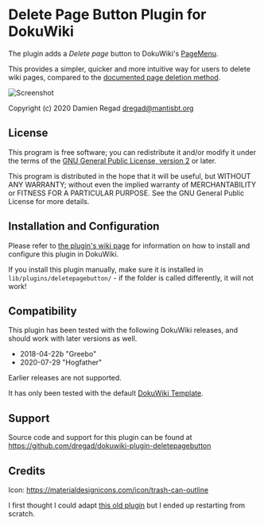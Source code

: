 # Delete Page Button Plugin for DokuWiki

The plugin adds a _Delete page_ button to DokuWiki's
[PageMenu](https://www.dokuwiki.org/devel:menus).

This provides a simpler, quicker and more intuitive way for users to
delete wiki pages, compared to the
[documented page deletion method](https://www.dokuwiki.org/page#delete_a_page).

![Screenshot](images/screenshot.png)

Copyright (c) 2020 Damien Regad <dregad@mantisbt.org>


## License

This program is free software; you can redistribute it and/or modify
it under the terms of the
[GNU General Public License, version 2](https://www.gnu.org/licenses/old-licenses/gpl-2.0.html)
or later.

This program is distributed in the hope that it will be useful,
but WITHOUT ANY WARRANTY; without even the implied warranty of
MERCHANTABILITY or FITNESS FOR A PARTICULAR PURPOSE.  See the
GNU General Public License for more details.


## Installation and Configuration

Please refer to
[the plugin's wiki page](https://www.dokuwiki.org/plugin:deletepagebutton)
for information on how to install and configure this plugin in DokuWiki.

If you install this plugin manually, make sure it is installed in
`lib/plugins/deletepagebutton/` - if the folder is called differently,
it will not work!


## Compatibility

This plugin has been tested with the following DokuWiki releases,
and should work with later versions as well.
- 2018-04-22b "Greebo"
- 2020-07-29 "Hogfather"

Earlier releases are not supported.

It has only been tested with the default
[DokuWiki Template](https://www.dokuwiki.org/template:dokuwiki).


## Support

Source code and support for this plugin can be found at
https://github.com/dregad/dokuwiki-plugin-deletepagebutton

## Credits

Icon: https://materialdesignicons.com/icon/trash-can-outline

I first thought I could adapt
[this old plugin](https://github.com/caillou/dokuwiki-plugin-delete)
but I ended up restarting from scratch.
